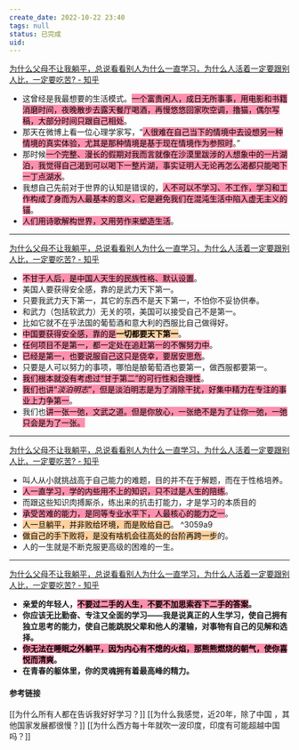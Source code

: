 ```yaml
---
create_date: 2022-10-22 23:40 
tags: null
status: 已完成 
uid: 
---
```


[ 为什么父母不让我躺平，总说看看别人为什么一直学习，为什么人活着一定要跟别人比，一定要吃苦? - 知乎](https://www.zhihu.com/question/533509957/answer/2602371798)

- 这曾经是我最想要的生活模式。<mark style="background: #FF5582A6;">一个富贵闲人，成日无所事事，用电影和书籍消磨时间，夜晚散步去露天餐厅喝酒，再慢悠悠回家吹空调，撸猫，偶尔写稿，大部分时间只跟自己相处</mark>。
- 那天在微博上看一位心理学家写，“<mark style="background: #FF5582A6;">人很难在自己当下的情境中去设想另一种情境的真实体验，尤其是那种情境是基于现在情境作为参照时</mark>。”
- 那时候<mark style="background: #FF5582A6;">一个完整、漫长的假期对我而言就像在沙漠里跋涉的人想象中的一片湖泊，我觉得自己渴到可以喝下一整片湖，事实证明人无论再怎么渴都只能喝下一丁点湖水</mark>。
- 我想自己先前对于世界的认知是错误的，<mark style="background: #FF5582A6;">人不可以不学习、不工作，学习和工作构成了身而为人最基本的意义，它是避免我们在混沌生活中陷入虚无主义的锚</mark>。
- <mark style="background: #FF5582A6;">人们用诗歌解构世界，又用劳作来塑造生活</mark>。
---
[为什么父母不让我躺平，总说看看别人为什么一直学习，为什么人活着一定要跟别人比，一定要吃苦? - 知乎](https://www.zhihu.com/question/533509957/answer/2506021968)

- <mark style="background: #FF5582A6;">不甘于人后，是中国人天生的民族性格、默认设置</mark>。
- 美国人要获得安全感，靠的是武力天下第一。
- 只要我武力天下第一，其它的东西不是天下第一，不怕你不妥协供奉。
- 和武力（包括软武力）无关的项，美国可以接受自己不是第一。
- 比如它就不在乎法国的葡萄酒和意大利的西服比自己做得好。
- <mark style="background: #FF5582A6;">中国要获得安全感，靠的是</mark>**<mark style="background: #FFB86CA6;">一切都要天下第一</mark>**。
- <mark style="background: #FF5582A6;">任何项目不是第一，都一定处在追赶第一的不懈努力中</mark>。
- <mark style="background: #FF5582A6;">已经是第一，也要说服自己这只是侥幸，要居安思危</mark>。
- 只要是人可以努力的事项，哪怕是酿葡萄酒也要第一，做西服都要第一。
- <mark style="background: #FF5582A6;">我们根本就没有考虑过“甘于第二”的可行性和合理性</mark>。
- <mark style="background: #FF5582A6;">我们也讲“_淡泊明志_”，但是淡泊明志是为了消除干扰，好集中精力在专注的事业上力争第一</mark>。
- 我们也<mark style="background: #FF5582A6;">讲一张一弛，文武之道。但是你放心，一张绝不是为了让你一弛，一弛只会是为了一张。</mark>

---
[为什么父母不让我躺平，总说看看别人为什么一直学习，为什么人活着一定要跟别人比，一定要吃苦? - 知乎](https://www.zhihu.com/question/533509957/answer/2492801201)

- 叫人从小就挑战高于自己能力的难题，目的并不在于解题，而在于性格培养。
- <mark style="background: #FF5582A6;">人一直学习，学的内些用不上的知识，只不过是人生的陪练</mark>。
- 而跟这些知识肉搏厮杀，练出来的抗击打能力，才是学习的本质目的
- <mark style="background: #FF5582A6;">承受苦难的能力，是同等专业水平下，人最核心的能力之一</mark>。
- <mark style="background: #FFB86CA6;">人一旦躺平，并非败给环境，而是败给自己</mark>。 ^3059a9
- <mark style="background: #FFB86CA6;">做自己的手下败将，是没有啥机会往高处的台阶再跨一步</mark>的。
- 人的一生就是不断克服更高级的困难的一生。
---
[为什么父母不让我躺平，总说看看别人为什么一直学习，为什么人活着一定要跟别人比，一定要吃苦? - 知乎](https://www.zhihu.com/question/533509957/answer/2493093907)

- **亲爱的年轻人，<mark style="background: #FF5582A6;">不要过二手的人生，不要不加思索吞下二手的答案</mark>。**
- **你应该无比勤奋、专注又全面的学习——我是说真正的人生学习，使自己拥有独立思考的能力，使自己能跳脱父辈和他人的灌输，对事物有自己的见解和选择。**
- **<mark style="background: #FF5582A6;">你无法在睡眠之外躺平，因为内心有不熄的火焰，那熊熊燃烧的朝气，使你喜悦而清爽</mark>。**
- **在青春的躯体里，你的灵魂拥有着最高峰的精力。**

#### 参考链接
[[为什么所有人都在告诉我好好学习？]]
[[为什么我感觉，近20年，除了中国 ，其他国家发展都很慢？]]
[[为什么西方每十年就吹一波印度，印度有可能超越中国吗？]]
